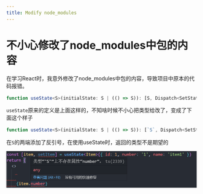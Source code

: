 ```yaml
---
title: Modify node_modules
---
```


# 不小心修改了node_modules中包的内容

在学习React时，我意外修改了node_modules中包的内容，导致项目中原本的代码报错。

```ts
function useState<S>(initialState: S | (() => S)): [S, Dispatch<SetStateAction<S>>]
```

`useState`原来的定义是上面这样的，不知啥时候不小心把类型给改了，变成了下面这个样子

```ts
function useState<S>(initialState: S | (() => S)): [`S`, Dispatch<SetStateAction<S>>]
```

在`S`的两端添加了反引号，在使用useState时，返回的类型不是期望的

![edit-node-modules](images/modify-node-modules/edit-node-modules.png)
